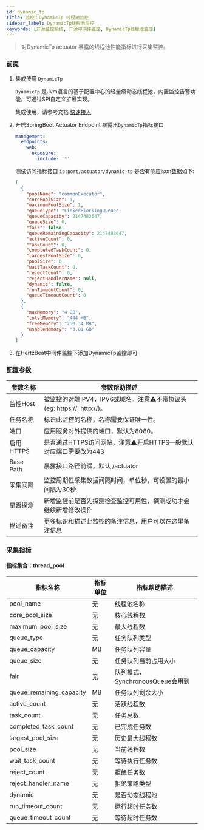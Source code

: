 ```yaml
---
id: dynamic_tp
title: 监控：DynamicTp 线程池监控      
sidebar_label: DynamicTp线程池监控
keywords: [开源监控系统, 开源中间件监控, DynamicTp线程池监控]
---
```


> 对DynamicTp actuator 暴露的线程池性能指标进行采集监控。

### 前提

1. 集成使用 `DynamicTp`

    `DynamicTp` 是Jvm语言的基于配置中心的轻量级动态线程池，内置监控告警功能，可通过SPI自定义扩展实现。  

     集成使用，请参考文档 [快速接入](https://dynamictp.cn/guide/use/quick-start.html)

2. 开启SpringBoot Actuator Endpoint 暴露出`DynamicTp`指标接口

    ```yaml
    management:
      endpoints:
        web:
          exposure:
            include: '*'
    ```

    测试访问指标接口 `ip:port/actuator/dynamic-tp` 是否有响应json数据如下:

    ```json
    [
      {
        "poolName": "commonExecutor",
        "corePoolSize": 1,
        "maximumPoolSize": 1,
        "queueType": "LinkedBlockingQueue",
        "queueCapacity": 2147483647,
        "queueSize": 0,
        "fair": false,
        "queueRemainingCapacity": 2147483647,
        "activeCount": 0,
        "taskCount": 0,
        "completedTaskCount": 0,
        "largestPoolSize": 0,
        "poolSize": 0,
        "waitTaskCount": 0,
        "rejectCount": 0,
        "rejectHandlerName": null,
        "dynamic": false,
        "runTimeoutCount": 0,
        "queueTimeoutCount": 0
      },
      {
        "maxMemory": "4 GB",
        "totalMemory": "444 MB",
        "freeMemory": "250.34 MB",
        "usableMemory": "3.81 GB"
      }
    ]
    ```

3. 在HertzBeat中间件监控下添加DynamicTp监控即可

### 配置参数

|   参数名称    |                        参数帮助描述                        |
|-----------|------------------------------------------------------|
| 监控Host    | 被监控的对端IPV4，IPV6或域名。注意⚠️不带协议头(eg: https://, http://)。 |
| 任务名称      | 标识此监控的名称，名称需要保证唯一性。                                  |
| 端口        | 应用服务对外提供的端口，默认为8080。                                 |
| 启用HTTPS   | 是否通过HTTPS访问网站，注意⚠️开启HTTPS一般默认对应端口需要改为443             |
| Base Path | 暴露接口路径前缀，默认 /actuator                                |
| 采集间隔      | 监控周期性采集数据间隔时间，单位秒，可设置的最小间隔为30秒                       |
| 是否探测      | 新增监控前是否先探测检查监控可用性，探测成功才会继续新增修改操作                     |
| 描述备注      | 更多标识和描述此监控的备注信息，用户可以在这里备注信息                          |

### 采集指标

#### 指标集合：thread_pool

|           指标名称           | 指标单位 |          指标帮助描述          |
|--------------------------|------|--------------------------|
| pool_name                | 无    | 线程池名称                    |
| core_pool_size           | 无    | 核心线程数                    |
| maximum_pool_size        | 无    | 最大线程数                    |
| queue_type               | 无    | 任务队列类型                   |
| queue_capacity           | MB   | 任务队列容量                   |
| queue_size               | 无    | 任务队列当前占用大小               |
| fair                     | 无    | 队列模式，SynchronousQueue会用到 |
| queue_remaining_capacity | MB   | 任务队列剩余大小                 |
| active_count             | 无    | 活跃线程数                    |
| task_count               | 无    | 任务总数                     |
| completed_task_count     | 无    | 已完成任务数                   |
| largest_pool_size        | 无    | 历史最大线程数                  |
| pool_size                | 无    | 当前线程数                    |
| wait_task_count          | 无    | 等待执行任务数                  |
| reject_count             | 无    | 拒绝任务数                    |
| reject_handler_name      | 无    | 拒绝策略类型                   |
| dynamic                  | 无    | 是否动态线程池                  |
| run_timeout_count        | 无    | 运行超时任务数                  |
| queue_timeout_count      | 无    | 等待超时任务数                  |
